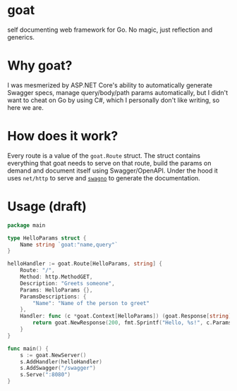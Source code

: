 # goat
self documenting web framework for Go. No magic, just reflection and generics.

# Why goat?
I was mesmerized by ASP.NET Core's ability to automatically generate Swagger specs, manage query/body/path params automatically, but I didn't want to cheat on Go by using C#, which I personally don't like writing, so here we are.

# How does it work?
Every route is a value of the `goat.Route` struct.
The struct contains everything that goat needs to serve on that route, build the params on demand and document itself using Swagger/OpenAPI.
Under the hood it uses `net/http` to serve and [`swagno`](https://github.com/go-swagno/swagno) to generate the documentation.

# Usage (draft)
```go
package main

type HelloParams struct {
	Name string `goat:"name,query"`
}

helloHandler := goat.Route[HelloParams, string] {
	Route: "/",
	Method: http.MethodGET,
	Description: "Greets someone",
	Params: HelloParams {},
	ParamsDescriptions: {
		"Name": "Name of the person to greet"
	},
	Handler: func (c *goat.Context[HelloParams]) (goat.Response[string], error) {
		return goat.NewResponse(200, fmt.Sprintf("Hello, %s!", c.Params.Name)), nil
	}
}

func main() {
	s := goat.NewServer()
	s.AddHandler(helloHandler)
	s.AddSwagger("/swagger")
	s.Serve(":8080")
}
```
